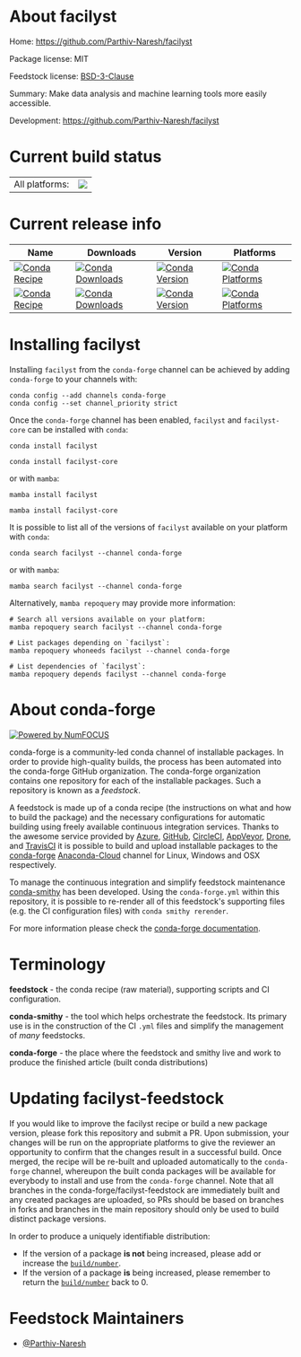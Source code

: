 About facilyst
==============

Home: https://github.com/Parthiv-Naresh/facilyst

Package license: MIT

Feedstock license: [BSD-3-Clause](https://github.com/conda-forge/facilyst-feedstock/blob/main/LICENSE.txt)

Summary: Make data analysis and machine learning tools more easily accessible.

Development: https://github.com/Parthiv-Naresh/facilyst

Current build status
====================


<table><tr><td>All platforms:</td>
    <td>
      <a href="https://dev.azure.com/conda-forge/feedstock-builds/_build/latest?definitionId=16066&branchName=main">
        <img src="https://dev.azure.com/conda-forge/feedstock-builds/_apis/build/status/facilyst-feedstock?branchName=main">
      </a>
    </td>
  </tr>
</table>

Current release info
====================

| Name | Downloads | Version | Platforms |
| --- | --- | --- | --- |
| [![Conda Recipe](https://img.shields.io/badge/recipe-facilyst-green.svg)](https://anaconda.org/conda-forge/facilyst) | [![Conda Downloads](https://img.shields.io/conda/dn/conda-forge/facilyst.svg)](https://anaconda.org/conda-forge/facilyst) | [![Conda Version](https://img.shields.io/conda/vn/conda-forge/facilyst.svg)](https://anaconda.org/conda-forge/facilyst) | [![Conda Platforms](https://img.shields.io/conda/pn/conda-forge/facilyst.svg)](https://anaconda.org/conda-forge/facilyst) |
| [![Conda Recipe](https://img.shields.io/badge/recipe-facilyst--core-green.svg)](https://anaconda.org/conda-forge/facilyst-core) | [![Conda Downloads](https://img.shields.io/conda/dn/conda-forge/facilyst-core.svg)](https://anaconda.org/conda-forge/facilyst-core) | [![Conda Version](https://img.shields.io/conda/vn/conda-forge/facilyst-core.svg)](https://anaconda.org/conda-forge/facilyst-core) | [![Conda Platforms](https://img.shields.io/conda/pn/conda-forge/facilyst-core.svg)](https://anaconda.org/conda-forge/facilyst-core) |

Installing facilyst
===================

Installing `facilyst` from the `conda-forge` channel can be achieved by adding `conda-forge` to your channels with:

```
conda config --add channels conda-forge
conda config --set channel_priority strict
```

Once the `conda-forge` channel has been enabled, `facilyst` and `facilyst-core` can be installed with `conda`:

```
conda install facilyst
```

```
conda install facilyst-core
```

or with `mamba`:

```
mamba install facilyst
```
```
mamba install facilyst-core
```

It is possible to list all of the versions of `facilyst` available on your platform with `conda`:

```
conda search facilyst --channel conda-forge
```

or with `mamba`:

```
mamba search facilyst --channel conda-forge
```

Alternatively, `mamba repoquery` may provide more information:

```
# Search all versions available on your platform:
mamba repoquery search facilyst --channel conda-forge

# List packages depending on `facilyst`:
mamba repoquery whoneeds facilyst --channel conda-forge

# List dependencies of `facilyst`:
mamba repoquery depends facilyst --channel conda-forge
```


About conda-forge
=================

[![Powered by
NumFOCUS](https://img.shields.io/badge/powered%20by-NumFOCUS-orange.svg?style=flat&colorA=E1523D&colorB=007D8A)](https://numfocus.org)

conda-forge is a community-led conda channel of installable packages.
In order to provide high-quality builds, the process has been automated into the
conda-forge GitHub organization. The conda-forge organization contains one repository
for each of the installable packages. Such a repository is known as a *feedstock*.

A feedstock is made up of a conda recipe (the instructions on what and how to build
the package) and the necessary configurations for automatic building using freely
available continuous integration services. Thanks to the awesome service provided by
[Azure](https://azure.microsoft.com/en-us/services/devops/), [GitHub](https://github.com/),
[CircleCI](https://circleci.com/), [AppVeyor](https://www.appveyor.com/),
[Drone](https://cloud.drone.io/welcome), and [TravisCI](https://travis-ci.com/)
it is possible to build and upload installable packages to the
[conda-forge](https://anaconda.org/conda-forge) [Anaconda-Cloud](https://anaconda.org/)
channel for Linux, Windows and OSX respectively.

To manage the continuous integration and simplify feedstock maintenance
[conda-smithy](https://github.com/conda-forge/conda-smithy) has been developed.
Using the ``conda-forge.yml`` within this repository, it is possible to re-render all of
this feedstock's supporting files (e.g. the CI configuration files) with ``conda smithy rerender``.

For more information please check the [conda-forge documentation](https://conda-forge.org/docs/).

Terminology
===========

**feedstock** - the conda recipe (raw material), supporting scripts and CI configuration.

**conda-smithy** - the tool which helps orchestrate the feedstock.
                   Its primary use is in the construction of the CI ``.yml`` files
                   and simplify the management of *many* feedstocks.

**conda-forge** - the place where the feedstock and smithy live and work to
                  produce the finished article (built conda distributions)


Updating facilyst-feedstock
===========================

If you would like to improve the facilyst recipe or build a new
package version, please fork this repository and submit a PR. Upon submission,
your changes will be run on the appropriate platforms to give the reviewer an
opportunity to confirm that the changes result in a successful build. Once
merged, the recipe will be re-built and uploaded automatically to the
`conda-forge` channel, whereupon the built conda packages will be available for
everybody to install and use from the `conda-forge` channel.
Note that all branches in the conda-forge/facilyst-feedstock are
immediately built and any created packages are uploaded, so PRs should be based
on branches in forks and branches in the main repository should only be used to
build distinct package versions.

In order to produce a uniquely identifiable distribution:
 * If the version of a package **is not** being increased, please add or increase
   the [``build/number``](https://docs.conda.io/projects/conda-build/en/latest/resources/define-metadata.html#build-number-and-string).
 * If the version of a package **is** being increased, please remember to return
   the [``build/number``](https://docs.conda.io/projects/conda-build/en/latest/resources/define-metadata.html#build-number-and-string)
   back to 0.

Feedstock Maintainers
=====================

* [@Parthiv-Naresh](https://github.com/Parthiv-Naresh/)

